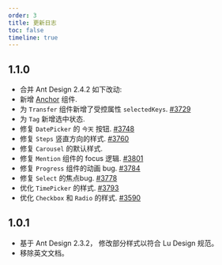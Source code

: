 ```yaml
---
order: 3
title: 更新日志
toc: false
timeline: true
---
```


## 1.1.0

* 合并 Ant Design 2.4.2 如下改动:
* 新增 [Anchor](https://ant.design/components/anchor) 组件.
* 为 `Transfer` 组件新增了受控属性 `selectedKeys`. [#3729](https://github.com/ant-design/ant-design/issues/3729)
* 为 `Tag` 新增选中状态.
* 修复 `DatePicker` 的 `今天` 按钮. [#3748](https://github.com/ant-design/ant-design/issues/3748)
* 修复 `Steps` 竖直方向的样式. [#3760](https://github.com/ant-design/ant-design/issues/3760)
* 修复 `Carousel` 的默认样式.
* 修复 `Mention` 组件的 focus 逻辑. [#3801](https://github.com/ant-design/ant-design/issues/3801)
* 修复 `Progress` 组件的动画 bug. [#3784](https://github.com/ant-design/ant-design/issues/3784)
* 修复 `Select` 的焦点bug. [#3778](https://github.com/ant-design/ant-design/issues/3778)
* 优化 `TimePicker` 的样式. [#3793](https://github.com/ant-design/ant-design/issues/3793)
* 优化 `Checkbox` 和 `Radio` 的样式. [#3590](https://github.com/ant-design/ant-design/issues/3590)



## 1.0.1


* 基于 Ant Design 2.3.2， 修改部分样式以符合 Lu Design 规范。
* 移除英文文档。
